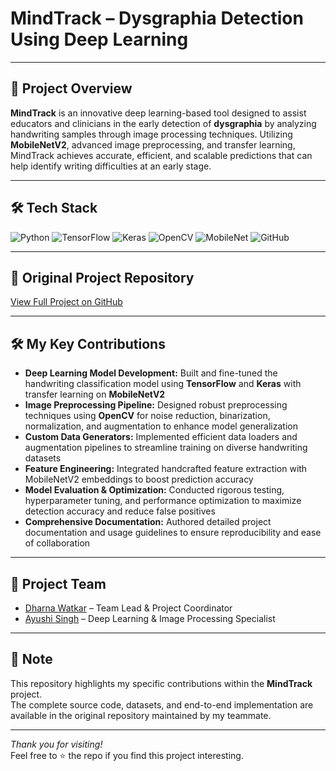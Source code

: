 # MindTrack – Dysgraphia Detection Using Deep Learning

---

## 🚀 Project Overview

**MindTrack** is an innovative deep learning-based tool designed to assist educators and clinicians in the early detection of **dysgraphia** by analyzing handwriting samples through image processing techniques. Utilizing **MobileNetV2**, advanced image preprocessing, and transfer learning, MindTrack achieves accurate, efficient, and scalable predictions that can help identify writing difficulties at an early stage.

---

## 🛠 Tech Stack

![Python](https://img.shields.io/badge/Python-3670A0?style=for-the-badge&logo=python&logoColor=ffdd54)
![TensorFlow](https://img.shields.io/badge/TensorFlow-FF6F00?style=for-the-badge&logo=tensorflow&logoColor=white)
![Keras](https://img.shields.io/badge/Keras-D00000?style=for-the-badge&logo=keras&logoColor=white)
![OpenCV](https://img.shields.io/badge/OpenCV-5C3EE8?style=for-the-badge&logo=opencv&logoColor=white)
![MobileNet](https://img.shields.io/badge/MobileNet-4AB19D?style=for-the-badge)
![GitHub](https://img.shields.io/badge/GitHub-181717?style=for-the-badge&logo=github&logoColor=white)

---

## 🔗 Original Project Repository

[View Full Project on GitHub](https://github.com/DharnaWatkar/Mini_Project)

---

## 🛠 My Key Contributions

- **Deep Learning Model Development:** Built and fine-tuned the handwriting classification model using **TensorFlow** and **Keras** with transfer learning on **MobileNetV2**  
- **Image Preprocessing Pipeline:** Designed robust preprocessing techniques using **OpenCV** for noise reduction, binarization, normalization, and augmentation to enhance model generalization  
- **Custom Data Generators:** Implemented efficient data loaders and augmentation pipelines to streamline training on diverse handwriting datasets  
- **Feature Engineering:** Integrated handcrafted feature extraction with MobileNetV2 embeddings to boost prediction accuracy  
- **Model Evaluation & Optimization:** Conducted rigorous testing, hyperparameter tuning, and performance optimization to maximize detection accuracy and reduce false positives  
- **Comprehensive Documentation:** Authored detailed project documentation and usage guidelines to ensure reproducibility and ease of collaboration  

---

## 👥 Project Team

- [Dharna Watkar](https://github.com/DharnaWatkar) – Team Lead & Project Coordinator  
- [Ayushi Singh](https://github.com/ayushi9876) – Deep Learning & Image Processing Specialist  

---

## 📌 Note

This repository highlights my specific contributions within the **MindTrack** project.  
The complete source code, datasets, and end-to-end implementation are available in the original repository maintained by my teammate.

---

*Thank you for visiting!*  
Feel free to ⭐ the repo if you find this project interesting.
